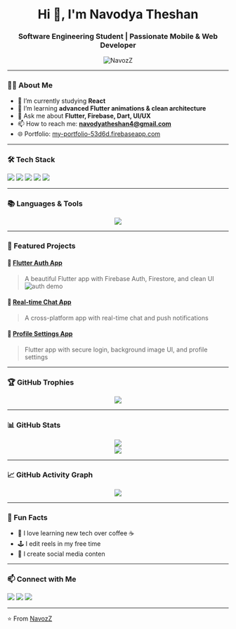 <h1 align="center">Hi 👋, I'm Navodya Theshan</h1>
<h3 align="center">Software Engineering Student | Passionate Mobile & Web Developer</h3>

<p align="center">
  <img src="https://komarev.com/ghpvc/?username=NavozZ&label=Profile%20views&color=0e75b6&style=flat" alt="NavozZ" />
</p>

---

### 👨‍💻 About Me

- 🔭 I’m currently studying **React**
- 🌱 I’m learning **advanced Flutter animations & clean architecture**
- 💬 Ask me about **Flutter, Firebase, Dart, UI/UX**
- 📫 How to reach me: **[navodyatheshan4@gmail.com](mailto:navodyatheshan4@gmail.com)**
- 🌐 Portfolio: [my-portfolio-53d6d.firebaseapp.com](https://my-portfolio-53d6d.firebaseapp.com/)

---

### 🛠️ Tech Stack

<p>
  <img src="https://img.shields.io/badge/Dart-0175C2?style=for-the-badge&logo=dart&logoColor=white"/>
  <img src="https://img.shields.io/badge/Flutter-02569B?style=for-the-badge&logo=flutter&logoColor=white"/>
  <img src="https://img.shields.io/badge/Firebase-FFCA28?style=for-the-badge&logo=firebase&logoColor=black"/>
  <img src="https://img.shields.io/badge/Git-181717?style=for-the-badge&logo=git&logoColor=white"/>
  <img src="https://img.shields.io/badge/VS%20Code-007ACC?style=for-the-badge&logo=visual-studio-code&logoColor=white"/>
</p>

---

### 📚 Languages & Tools

<p align="center">
  <a href="#"><img src="https://skillicons.dev/icons?i=dart,flutter,firebase,git,github,vscode,figma,html,css,javascript,c,react,nodejs" /></a>
</p>

---

### 📂 Featured Projects

#### 🚀 [Flutter Auth App](https://github.com/NavozZ/project-one)
> A beautiful Flutter app with Firebase Auth, Firestore, and clean UI  
> ![auth demo](https://user-images.githubusercontent.com/yourusername/demo.gif)

#### 📱 [Real-time Chat App](https://github.com/NavozZ/project-two)
> A cross-platform app with real-time chat and push notifications

#### 🔐 [Profile Settings App](https://github.com/NavozZ/project-three)
> Flutter app with secure login, background image UI, and profile settings

---

### 🏆 GitHub Trophies

<p align="center">
  <img src="https://github-profile-trophy.vercel.app/?username=NavozZ&theme=radical&no-frame=true&no-bg=true&margin-w=4" />
</p>


---

### 📊 GitHub Stats

<p align="center">
  <img src="https://github-readme-stats.vercel.app/api?username=NavozZ&show_icons=true&theme=tokyonight&border_radius=15"/><br>
  <img src="https://github-readme-streak-stats.herokuapp.com/?user=NavozZ&theme=tokyonight&border_radius=15"/>
</p>



---

### 📈 GitHub Activity Graph

<p align="center">
  <img src="https://github-readme-activity-graph.vercel.app/graph?username=NavozZ&theme=radical" />

</p>

---

### 🎯 Fun Facts

- 🧠 I love learning new tech over coffee ☕  
- 🕹️ I edit reels in my free time
- 💬 I create social media conten

---

### 📫 Connect with Me

<p>
  <a href="https://www.linkedin.com/in/navodya-theshan-9a7397171/" target="_blank"><img src="https://img.shields.io/badge/LinkedIn-blue?style=for-the-badge&logo=linkedin"/></a>
  <a href="https://twitter.com/yourtwitter" target="_blank"><img src="https://img.shields.io/badge/Twitter-1DA1F2?style=for-the-badge&logo=twitter&logoColor=white"/></a>
  <a href="mailto:navodyatheshan4@gmail.com"><img src="https://img.shields.io/badge/Email-D14836?style=for-the-badge&logo=gmail&logoColor=white"/></a>
</p>

---

⭐️ From [NavozZ](https://github.com/NavozZ)
